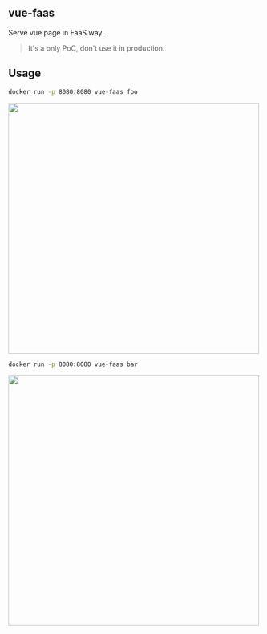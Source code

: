vue-faas
---

Serve vue page in FaaS way.

> It's a only PoC, don't use it in production.

## Usage

```bash
docker run -p 8080:8080 vue-faas foo
```

<img src="https://cdn.int64ago.org/d7730bb8-d914-4d91-8cda-a7ac6ccab5af.png" width="500" >

```bash
docker run -p 8080:8080 vue-faas bar
```
<img src="https://cdn.int64ago.org/32d2fb59-7b25-49e6-ab67-87af9d62b473.png" width="500" >
